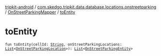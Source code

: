 [tripkit-android](../../index.md) / [com.skedgo.tripkit.data.database.locations.onstreetparking](../index.md) / [OnStreetParkingMapper](index.md) / [toEntity](./to-entity.md)

# toEntity

`fun toEntity(cellId: `[`String`](https://kotlinlang.org/api/latest/jvm/stdlib/kotlin/-string/index.html)`, onStreetParkingLocations: `[`List`](https://kotlinlang.org/api/latest/jvm/stdlib/kotlin.collections/-list/index.html)`<`[`OnStreetParkingLocation`](../-on-street-parking-location/index.md)`>): `[`List`](https://kotlinlang.org/api/latest/jvm/stdlib/kotlin.collections/-list/index.html)`<`[`OnStreetParkingEntity`](../-on-street-parking-entity/index.md)`>`